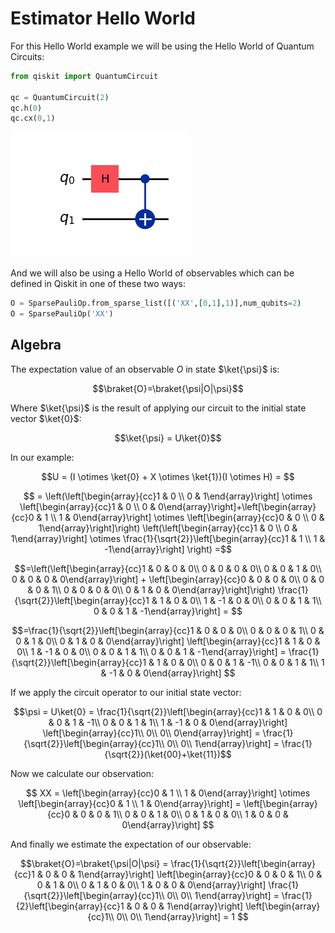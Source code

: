 # Estimator Hello World

For this Hello World example we will be using the Hello World of Quantum Circuits:

```python
from qiskit import QuantumCircuit

qc = QuantumCircuit(2)
qc.h(0)
qc.cx(0,1)
```  
![Quantum Circuit](../images/bell1.png)

And we will also be using a Hello World of observables which can be defined in Qiskit in one of these two ways:

```python
O = SparsePauliOp.from_sparse_list([('XX',[0,1],1)],num_qubits=2)
O = SparsePauliOp('XX')
```

## Algebra
The expectation value of an observable $O$ in state $\ket{\psi}$ is:  

$$\braket{O}=\braket{\psi|O|\psi}$$

Where $\ket{\psi}$ is the result of applying our circuit to the initial state vector $\ket{0}$:

$$\ket{\psi} = U\ket{0}$$

In our example:  

$$U = (I \otimes \ket{0} + X \otimes \ket{1})(I \otimes H) = $$

$$ = \left(\left[\begin{array}{cc}1 & 0 \\ 
0 & 1\end{array}\right] 
\otimes 
\left[\begin{array}{cc}1 & 0 \\ 
0 & 0\end{array}\right]+\left[\begin{array}{cc}0 & 1 \\ 
1 & 0\end{array}\right] 
\otimes 
\left[\begin{array}{cc}0 & 0 \\ 
0 & 1\end{array}\right]\right)
\left(\left[\begin{array}{cc}1 & 0 \\ 
0 & 1\end{array}\right] 
\otimes 
\frac{1}{\sqrt{2}}\left[\begin{array}{cc}1 & 1 \\ 
1 & -1\end{array}\right]
\right) =$$

$$=\left(\left[\begin{array}{cc}1 & 0 & 0 & 0\\ 
0 & 0 & 0 & 0\\ 
0 & 0 & 1 & 0\\ 
0 & 0 & 0 & 0\end{array}\right] +
\left[\begin{array}{cc}0 & 0 & 0 & 0\\ 
0 & 0 & 0 & 1\\ 
0 & 0 & 0 & 0\\ 
0 & 1 & 0 & 0\end{array}\right]\right)
\frac{1}{\sqrt{2}}\left[\begin{array}{cc}1 & 1 & 0 & 0\\ 
1 & -1 & 0 & 0\\ 
0 & 0 & 1 & 1\\ 
0 & 0 & 1 & -1\end{array}\right] = $$

$$=\frac{1}{\sqrt{2}}\left[\begin{array}{cc}1 & 0 & 0 & 0\\ 
0 & 0 & 0 & 1\\ 
0 & 0 & 1 & 0\\ 
0 & 1 & 0 & 0\end{array}\right] 
\left[\begin{array}{cc}1 & 1 & 0 & 0\\ 
1 & -1 & 0 & 0\\ 
0 & 0 & 1 & 1\\ 
0 & 0 & 1 & -1\end{array}\right] = \frac{1}{\sqrt{2}}\left[\begin{array}{cc}1 & 1 & 0 & 0\\ 
0 & 0 & 1 & -1\\ 
0 & 0 & 1 & 1\\ 
1 & -1 & 0 & 0\end{array}\right] $$ 

If we apply the circuit operator to our initial state vector:

$$\psi = U\ket{0} = \frac{1}{\sqrt{2}}\left[\begin{array}{cc}1 & 1 & 0 & 0\\ 
0 & 0 & 1 & -1\\ 
0 & 0 & 1 & 1\\ 
1 & -1 & 0 & 0\end{array}\right] 
\left[\begin{array}{cc}1\\ 
0\\ 
0\\ 
0\end{array}\right] = \frac{1}{\sqrt{2}}\left[\begin{array}{cc}1\\ 
0\\ 
0\\ 
1\end{array}\right] = \frac{1}{\sqrt{2}}(\ket{00}+\ket{11})$$ 

Now we calculate our observation:

$$ XX = \left[\begin{array}{cc}0 & 1 \\ 
1 & 0\end{array}\right] 
\otimes 
\left[\begin{array}{cc}0 & 1 \\ 
1 & 0\end{array}\right] = 
\left[\begin{array}{cc}0 & 0 & 0 & 1\\ 
0 & 0 & 1 & 0\\ 
0 & 1 & 0 & 0\\ 
1 & 0 & 0 & 0\end{array}\right] 
$$

And finally we estimate the expectation of our observable:

$$\braket{O}=\braket{\psi|O|\psi} = \frac{1}{\sqrt{2}}\left[\begin{array}{cc}1 & 0 & 0 & 1\end{array}\right]
\left[\begin{array}{cc}0 & 0 & 0 & 1\\ 
0 & 0 & 1 & 0\\ 
0 & 1 & 0 & 0\\ 
1 & 0 & 0 & 0\end{array}\right]
\frac{1}{\sqrt{2}}\left[\begin{array}{cc}1\\ 
0\\ 
0\\ 
1\end{array}\right] = \frac{1}{2}\left[\begin{array}{cc}1 & 0 & 0 & 1\end{array}\right] \left[\begin{array}{cc}1\\ 
0\\ 
0\\ 
1\end{array}\right] = 1
$$


